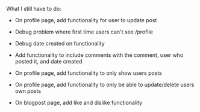What I still have to do: 

- On profile page, add functionality for user to update post

- Debug problem where first time users can't see /profile

- Debug date created on functionality

- Add functionality to include comments with the comment, user who posted it, and date created

- On profile page, add functionality to only show users posts

- On profile page, add functionality to only be able to update/delete users own posts

- On blogpost page, add like and dislike functionality